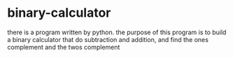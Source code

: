 # binary-calculator
there is a program written by python.  the purpose of this program is to build a binary calculator that do subtraction and addition, and find the ones complement and the twos complement
